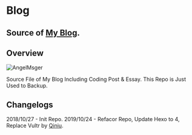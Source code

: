 # Blog
Source of [My Blog](https://blog.angelmsger.com).
---

## Overview
![AngelMsger](https://blog.angelmsger.com/img/logo.png)

Source File of My Blog Including Coding Post & Essay. This Repo is Just Used to Backup.

## Changelogs
2018/10/27 - Init Repo.
2019/10/24 - Refacor Repo, Update Hexo to 4, Replace Vultr by [Qiniu](https://portal.qiniu.com/signup?code=1hdqpq4rxvmmq).
